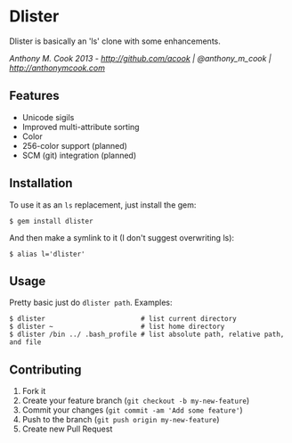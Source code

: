 Dlister
=======

Dlister is basically an 'ls' clone with some enhancements.

*Anthony M. Cook 2013 - http://github.com/acook | @anthony_m_cook | http://anthonymcook.com*

Features
--------

- Unicode sigils
- Improved multi-attribute sorting
- Color
- 256-color support (planned)
- SCM (git) integration (planned)

Installation
------------

To use it as an `ls` replacement, just install the gem:

    $ gem install dlister

And then make a symlink to it (I don't suggest overwriting ls):

    $ alias l='dlister'

Usage
-----

Pretty basic just do `dlister path`. Examples:

    $ dlister                        # list current directory
    $ dlister ~                      # list home directory
    $ dlister /bin ../ .bash_profile # list absolute path, relative path, and file

Contributing
------------

1. Fork it
2. Create your feature branch (`git checkout -b my-new-feature`)
3. Commit your changes (`git commit -am 'Add some feature'`)
4. Push to the branch (`git push origin my-new-feature`)
5. Create new Pull Request
